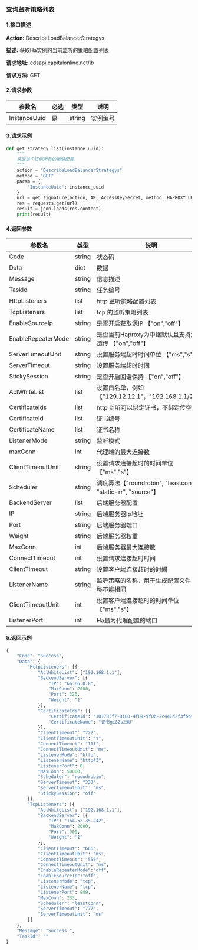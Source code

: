 ### 查询监听策略列表

#### 1.接口描述

**Action:** DescribeLoadBalancerStrategys

**描述:** 获取Ha实例的当前监听的策略配置列表

**请求地址:** cdsapi.capitalonline.net/lb

**请求方法:** GET

#### 2.请求参数

| 参数名       | 必选 | 类型   | 说明     |
| ------------ | ---- | ------ | -------- |
| InstanceUuid | 是   | string | 实例编号 |

#### 3.请求示例

```python
def get_strategy_list(instance_uuid):
    """
    获取单个实例所有的策略配置
    """
    action = "DescribeLoadBalancerStrategys"
    method = "GET"
    param = {
        "InstanceUuid": instance_uuid
    }
    url = get_signature(action, AK, AccessKeySecret, method, HAPROXY_URL, param)
    res = requests.get(url)
    result = json.loads(res.content)
    print(result)
```

#### 4.返回参数

| 参数名             | 类型   | 说明                                                         |
| ------------------ | ------ | ------------------------------------------------------------ |
| Code               | string | 状态码                                                       |
| Data               | dict   | 数据                                                         |
| Message            | string | 信息描述                                                     |
| TaskId             | string | 任务编号                                                     |
| HttpListeners      | list   | http 监听策略配置列表                                        |
| TcpListeners       | list   | tcp 的监听策略列表                                           |
| EnableSourceIp     | string | 是否开启获取源IP 【"on","off"】                              |
| EnableRepeaterMode | string | 是否当前Haproxy为中继默认且支持源IP透传 【"on","off"】       |
| ServerTimeoutUnit  | string | 设置服务端超时时间单位 【"ms","s"】                          |
| ServerTimeout      | string | 设置服务端超时时间                                           |
| StickySession      | string | 是否开启回话保持 【"on","off"】                              |
| AclWhiteList       | list   | 设置白名单，例如【"129.12.12.1"，"192.168.1.1/20"】          |
| CertificateIds     | list   | http 监听可以绑定证书，不绑定传空列表                        |
| CertificateId      | list   | 证书编号                                                     |
| CertificateName    | list   | 证书名称                                                     |
| ListenerMode       | string | 监听模式                                                     |
| maxConn            | int    | 代理端的最大连接数                                           |
| ClientTimeoutUnit  | string | 设置请求连接超时的时间单位【"ms","s"】                       |
| Scheduler          | string | 调度算法【"roundrobin", "leastconn", "static-rr", "source"】 |
| BackendServer      | list   | 后端服务器配置                                               |
| IP                 | string | 后端服务器Ip地址                                             |
| Port               | string | 后端服务器端口                                               |
| Weight             | string | 后端服务器权重                                               |
| MaxConn            | int    | 后端服务器最大连接数                                         |
| ConnectTimeout     | int    | 设置请求连接超时时间                                         |
| ClientTimeout      | string | 设置客户端连接超时的时间                                     |
| ListenerName       | string | 监听策略的名称，用于生成配置文件，名称不能相同               |
| ClientTimeoutUnit  | int    | 设置客户端连接超时的时间单位【"ms","s"】                     |
| ListenerPort       | int    | Ha最为代理配置的端口                                         |

#### 5.返回示例

```python
{
    "Code": "Success",
    "Data": {
        "HttpListeners": [{
            "AclWhiteList": ["192.168.1.1"],
            "BackendServer": [{
                "IP": "66.66.0.8",
                "MaxConn": 2000,
                "Port": 323,
                "Weight": "1"
            }],
            "CertificateIds": [{
                "CertificateId": "101783f7-8188-4f89-9f0d-2c441d2f3fbb",
                "CertificateName": "证书gi8Zs29U"
            }],
            "ClientTimeout": "222",
            "ClientTimeoutUnit": "s",
            "ConnectTimeout": "111",
            "ConnectTimeoutUnit": "ms",
            "ListenerMode": "http",
            "ListenerName": "http43",
            "ListenerPort": 0,
            "MaxConn": 50000,
            "Scheduler": "roundrobin",
            "ServerTimeout": "333",
            "ServerTimeoutUnit": "ms",
            "StickySession": "off"
        }],
        "TcpListeners": [{
            "AclWhiteList": ["192.168.1.1"],
            "BackendServer": [{
                "IP": "164.52.35.242",
                "MaxConn": 2000,
                "Port": 909,
                "Weight": "1"
            }],
            "ClientTimeout": "666",
            "ClientTimeoutUnit": "ms",
            "ConnectTimeout": "555",
            "ConnectTimeoutUnit": "ms",
            "EnableRepeaterMode":"off",
            "EnableSourceIp":"off",
            "ListenerMode": "tcp",
            "ListenerName": "tcp",
            "ListenerPort": 909,
            "MaxConn": 233,
            "Scheduler": "leastconn",
            "ServerTimeout": "777",
            "ServerTimeoutUnit": "ms"
        }]
    },
    "Message": "Success.",
    "TaskId": ""
}
```

